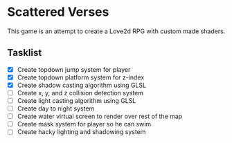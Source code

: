 # Scattered Verses
This game is an attempt to create a Love2d RPG with custom made shaders. 

## Tasklist
- [x] Create topdown jump system for player
- [x] Create topdown platform system for z-index
- [x] Create shadow casting algorithm using GLSL 
- [ ] Create x, y, and z collision detection system
- [ ] Create light casting algorithm using GLSL
- [ ] Create day to night system
- [ ] Create water virtual screen to render over rest of the map
- [ ] Create mask system for player so he can swim
- [ ] Create hacky lighting and shadowing system
